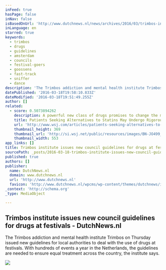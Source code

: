 ```yaml
---
inFeed: true
hasPage: false
inNav: false
isBasedOnUrl: 'http://www.dutchnews.nl/news/archives/2016/03/trimbos-institute-issues-new-council-guidelines-for-drugs-at-festivals/'
inLanguage: en
starred: true
keywords:
  - trimbos
  - drugs
  - guidelines
  - amsterdam
  - councils
  - festival-goers
  - goossens
  - fast-track
  - sniffer
  - dance
description: 'The Trimbos addiction and mental health institute Trimbos on Thursday issued new guidelines for local authorities to deal with the use of drugs at festivals. With hundreds of events a year in the Netherlands, the guidelines are needed to ensure equal treatment across the country, the institute says.'
datePublished: '2016-03-18T19:58:10.833Z'
dateModified: '2016-03-18T19:51:49.255Z'
author: []
related:
  - score: 0.5073894262
    description: A powerful new class of drugs promises to change the management of heart disease for high-risk patients who struggle to get their cholesterol levels under control-a group that numbers in the millions. But only some of them are likely to get the new medicines. The new drugs are expensive.
    title: Patients Seeking Alternatives to Statins May Undergo Rigorous Vetting
    url: 'http://www.wsj.com/articles/patients-seeking-alternatives-to-statins-may-undergo-rigorous-vetting-1438029636'
    thumbnail_height: 369
    thumbnail_url: 'http://si.wsj.net/public/resources/images/BN-JO499_0727HE_G_20150727110822.jpg'
    thumbnail_width: 553
app_links: []
title: Trimbos institute issues new council guidelines for drugs at festivals - DutchNews.nl
sourcePath: _posts/2016-03-18-trimbos-institute-issues-new-council-guidelines-for-drugs-at.md
published: true
authors: []
publisher:
  name: DutchNews.nl
  domain: www.dutchnews.nl
  url: 'http://www.dutchnews.nl'
  favicon: 'http://www.dutchnews.nl/wpcms/wp-content/themes/dutchnews/img/device-icons/favicon.png'
_context: 'http://schema.org'
_type: MediaObject

---
```

<article style=""><h1>Trimbos institute issues new council guidelines for drugs at festivals - DutchNews.nl</h1><p>The Trimbos addiction and mental health institute Trimbos on Thursday issued new guidelines for local authorities to deal with the use of drugs at festivals. With hundreds of events a year in the Netherlands, the guidelines are needed to ensure equal treatment across the country, the institute says.</p><img src="http://www.dutchnews.nl/wpcms/wp-content/uploads/2015/05/pills.jpg" /></article>